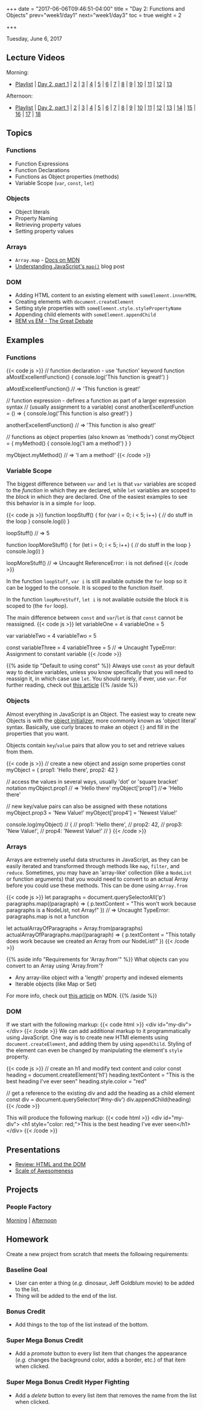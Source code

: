 +++
date = "2017-06-06T09:46:51-04:00"
title = "Day 2: Functions and Objects"
prev="week1/day1"
next="week1/day3"
toc = true
weight = 2

+++

<date>Tuesday, June 6, 2017</date>

## Lecture Videos

Morning:

* [Playlist](https://www.youtube.com/playlist?list=PLuT2TqJuwaY9SEkynJl1LudbfzWqc4l84) | [Day 2, part 1](https://www.youtube.com/watch?v=lpEy_5sNFIs&index=7&list=PLuT2TqJuwaY9SEkynJl1LudbfzWqc4l84) | [2](https://www.youtube.com/watch?v=DQtDHjBlE1U&index=8&list=PLuT2TqJuwaY9SEkynJl1LudbfzWqc4l84) | [3](https://www.youtube.com/watch?v=Fq6wX8ntapk&index=9&list=PLuT2TqJuwaY9SEkynJl1LudbfzWqc4l84) | [4](https://www.youtube.com/watch?v=3VCPCD_cZfA&index=10&list=PLuT2TqJuwaY9SEkynJl1LudbfzWqc4l84) | [5](https://www.youtube.com/watch?v=qaguvzM0MkI&index=11&list=PLuT2TqJuwaY9SEkynJl1LudbfzWqc4l84) | [6](https://www.youtube.com/watch?v=zvw7yIHZKfY&index=12&list=PLuT2TqJuwaY9SEkynJl1LudbfzWqc4l84) | [7](https://www.youtube.com/watch?v=8MOUnB_IZaA&index=13&list=PLuT2TqJuwaY9SEkynJl1LudbfzWqc4l84) | [8](https://www.youtube.com/watch?v=lw9iupqUtE8&index=14&list=PLuT2TqJuwaY9SEkynJl1LudbfzWqc4l84) | [9](https://www.youtube.com/watch?v=c-BmDlC5gfE&index=15&list=PLuT2TqJuwaY9SEkynJl1LudbfzWqc4l84) | [10](https://www.youtube.com/watch?v=dzC5Bh3GHTg&index=16&list=PLuT2TqJuwaY9SEkynJl1LudbfzWqc4l84) | [11](https://www.youtube.com/watch?v=Hc-Q8soQBSY&index=17&list=PLuT2TqJuwaY9SEkynJl1LudbfzWqc4l84) | [12](https://www.youtube.com/watch?v=4IpnBM9y2m0&index=18&list=PLuT2TqJuwaY9SEkynJl1LudbfzWqc4l84) | [13](https://www.youtube.com/watch?v=iqybKJbldRk&index=19&list=PLuT2TqJuwaY9SEkynJl1LudbfzWqc4l84)
 
Afternoon:

* [Playlist](https://www.youtube.com/playlist?list=PLuT2TqJuwaY9uIH9AFDZUyfalE-tY8REa) | [Day 2, part 1](https://www.youtube.com/watch?v=bqFQy5hmFrY&list=PLuT2TqJuwaY9uIH9AFDZUyfalE-tY8REa&index=10) | [2](https://www.youtube.com/watch?v=lOVD50uiZo0&list=PLuT2TqJuwaY9uIH9AFDZUyfalE-tY8REa&index=11) | [3](https://www.youtube.com/watch?v=jW-3hIwbLbM&list=PLuT2TqJuwaY9uIH9AFDZUyfalE-tY8REa&index=12) | [4](https://www.youtube.com/watch?v=U6suwuSPMAg&list=PLuT2TqJuwaY9uIH9AFDZUyfalE-tY8REa&index=13) | [5](https://www.youtube.com/watch?v=I5lfMhtHC3w&list=PLuT2TqJuwaY9uIH9AFDZUyfalE-tY8REa&index=14) | [6](https://www.youtube.com/watch?v=Y7P4dSscHQE&list=PLuT2TqJuwaY9uIH9AFDZUyfalE-tY8REa&index=15) | [7](https://www.youtube.com/watch?v=_NdxK_0stYw&list=PLuT2TqJuwaY9uIH9AFDZUyfalE-tY8REa&index=16) | [8](https://www.youtube.com/watch?v=j_KgLgNsbGA&list=PLuT2TqJuwaY9uIH9AFDZUyfalE-tY8REa&index=17) | [9](https://www.youtube.com/watch?v=zYdC9C8-JH4&list=PLuT2TqJuwaY9uIH9AFDZUyfalE-tY8REa&index=18) | [10](https://www.youtube.com/watch?v=kvtWoczuzHE&list=PLuT2TqJuwaY9uIH9AFDZUyfalE-tY8REa&index=19) | [11](https://www.youtube.com/watch?v=Oh2GwnmYFi8&list=PLuT2TqJuwaY9uIH9AFDZUyfalE-tY8REa&index=20) | [12](https://www.youtube.com/watch?v=krOP-bZgRHg&list=PLuT2TqJuwaY9uIH9AFDZUyfalE-tY8REa&index=21) | [13](https://www.youtube.com/watch?v=pK6Y1Q7clRo&list=PLuT2TqJuwaY9uIH9AFDZUyfalE-tY8REa&index=22) | [14](https://www.youtube.com/watch?v=VJ9yUy6uHzg&list=PLuT2TqJuwaY9uIH9AFDZUyfalE-tY8REa&index=23) | [15](https://www.youtube.com/watch?v=SsvdnPEWX8Q&list=PLuT2TqJuwaY9uIH9AFDZUyfalE-tY8REa&index=24) | [16](https://www.youtube.com/watch?v=lML5q2CCEQw&list=PLuT2TqJuwaY9uIH9AFDZUyfalE-tY8REa&index=25) | [17](https://www.youtube.com/watch?v=ZTcC9RjoJHg&list=PLuT2TqJuwaY9uIH9AFDZUyfalE-tY8REa&index=26) | [18](https://www.youtube.com/watch?v=aUEH9Iu7XPs&list=PLuT2TqJuwaY9uIH9AFDZUyfalE-tY8REa&index=27)
 
## Topics

### Functions
* Function Expressions
* Function Declarations
* Functions as Object properties (methods)
* Variable Scope (`var`, `const`, `let`)

### Objects
* Object literals
* Property Naming
* Retrieving property values
* Setting property values

### Arrays
* `Array.map` - [Docs on MDN](https://developer.mozilla.org/en-US/docs/Web/JavaScript/Reference/Global_Objects/Array/map?v=control)
* [Understanding JavaScript's `map()`](https://www.discovermeteor.com/blog/understanding-javascript-map/) blog post

### DOM
* Adding HTML content to an existing element with `someElement.innerHTML`
* Creating elements with `document.createElement`
* Setting style properties with `someElement.style.stylePropertyName`
* Appending child elements with `someElement.appendChild`
* [REM vs EM - The Great Debate](https://zellwk.com/blog/rem-vs-em/)

## Examples

### Functions
{{< code js >}}
  // function declaration - use 'function' keyword
  function aMostExcellentFunction() {
    console.log('This function is great!')
  }

  aMostExcellentFunction() // => 'This function is great!'

  // function expression - defines a function as part of a larger expression syntax
  // (usually assignment to a variable)
  const anotherExcellentFunction = () => {
    console.log('This function is also great!')
  }

  anotherExcellentFunction() // => 'This function is also great!'

  // functions as object properties (also known as 'methods')
  const myObject = {
    myMethod() {
      console.log('I am a method!')
    }
  }

  myObject.myMethod() // => 'I am a method!'
{{< /code >}}

### Variable Scope
The biggest difference between `var` and `let` is that `var` variables are scoped to the _function_ in which they are declared, while `let` variables are scoped to the _block_ in which they are declared.  One of the easiest examples to see this behavior is in a simple `for` loop.

{{< code js >}}
function loopStuff() {
  for (var i = 0; i < 5; i++) {
    // do stuff in the loop
  }
  console.log(i)
}

loopStuff() // => 5

function loopMoreStuff() {
  for (let i = 0; i < 5; i++) {
    // do stuff in the loop
  }
  console.log(i)
}

loopMoreStuff() // => Uncaught ReferenceError: i is not defined
{{< /code >}}

In the function `loopStuff`, `var i` is still available outside the `for` loop so it can be logged to the console.  It is scoped to the function itself.

In the function `loopMoreStuff`, `let i` is not available outside the block it is scoped to (the `for` loop).

The main difference between `const` and `var`/`let` is that `const` cannot be reassigned.
{{< code js >}}
let variableOne = 4
variableOne = 5

var variableTwo = 4
variableTwo = 5

const variableThree = 4
variableThree = 5 // => Uncaught TypeError: Assignment to constant variable
{{< /code >}}

{{% aside tip "Default to using const" %}}
Always use `const` as your default way to declare variables, unless you know specifically that you will need to reassign it, in which case use `let`.  You should rarely, if ever, use `var`.  For further reading, check out [this article](https://medium.com/javascript-scene/javascript-es6-var-let-or-const-ba58b8dcde75)
{{% /aside %}}

### Objects
Almost everything in JavaScript is an Object.  The easiest way to create new Objects is with the [object initializer](https://developer.mozilla.org/en-US/docs/Web/JavaScript/Reference/Operators/Object_initializer), more commonly known as 'object literal' syntax.  Basically, use curly braces to make an object `{}` and fill in the properties that you want.

Objects contain `key`/`value` pairs that allow you to set and retrieve values from them.

{{< code js >}}
// create a new object and assign some properties
const myObject = {
  prop1: 'Hello there',
  prop2: 42
}

// access the values in several ways, usually 'dot' or 'square bracket' notation
myObject.prop1 // => 'Hello there'
myObject['prop1'] //=> 'Hello there'

// new key/value pairs can also be assigned with these notations
myObject.prop3 = 'New Value!'
myObject['prop4'] = 'Newest Value!'

console.log(myObject)
// { 
//   prop1: 'Hello there',
//   prop2: 42,
//   prop3: 'New Value!',
//   prop4: 'Newest Value!'
// }
{{< /code >}}

### Arrays
Arrays are extremely useful data structures in JavaScript, as they can be easily iterated and transformed through methods like `map`, `filter`, and `reduce`.  Sometimes, you may have an 'array-like' collection (like a `NodeList` or function arguments) that you would need to convert to an actual Array before you could use these methods.  This can be done using `Array.from`

{{< code js >}}
let paragraphs = document.querySelectorAll('p')
paragraphs.map((paragraph) => {
  p.textContent = "This won't work because paragraphs is a NodeList, not Array!"
})
// => Uncaught TypeError: paragraphs.map is not a function

let actualArrayOfParagraphs = Array.from(paragraphs)
actualArrayOfParagraphs.map((paragraph) => {
  p.textContent = "This totally does work because we created an Array from our NodeList!"
})
{{< /code >}}

{{% aside info "Requirements for 'Array.from'" %}}
What objects can you convert to an Array using 'Array.from'?  

* Any array-like object with a 'length' property and indexed elements
* Iterable objects (like Map or Set)

For more info, check out [this article](https://developer.mozilla.org/en-US/docs/Web/JavaScript/Reference/Global_Objects/Array/from?v=control) on MDN.
{{% /aside %}}

### DOM
If we start with the following markup:
{{< code html >}}
&lt;div id=&quot;my-div&quot;&gt;&lt;/div&gt;
{{< /code >}}
We can add additional markup to it programmatically using JavaScript.  One way is to create new HTMl elements using `document.createElement`, and adding them by using `appendChild`.  Styling of the element can even be changed by manipulating the element's `style` property.

{{< code js >}}
// create an h1 and modify text content and color
const heading = document.createElement('h1')
heading.textContent = "This is the best heading I've ever seen"
heading.style.color = "red"

// get a reference to the existing div and add the heading as a child element
const div = document.querySelector('#my-div')
div.appendChild(heading)
{{< /code >}}

This will produce the following markup:
{{< code html >}}
&lt;div id=&quot;my-div&quot;&gt;
  &lt;h1 style=&quot;color: red;&quot;&gt;This is the best heading I've ever seen&lt;/h1&gt;
&lt;/div&gt;
{{< /code >}}

## Presentations

* [Review: HTML and the DOM](/02-html-dom.pdf)
* [Scale of Awesomeness](/awesomeness.pdf)

## Projects

### People Factory
[Morning](https://github.com/xtbc17s2/people-factory/tree/a6ecc8a2621c9d4ae9aaf3ad17a38b4c40855d0c) | [Afternoon](https://github.com/xtbc17s2/people-factory/tree/8056051f609dd9b0a90e5b63014d557e7d6c669b)

## Homework

Create a new project from scratch that meets the following requirements:

### Baseline Goal

* User can enter a thing (_e.g._ dinosaur, Jeff Goldblum movie) to be added to the list.
* Thing will be added to the end of the list.

### Bonus Credit

* Add things to the top of the list instead of the bottom.

### Super Mega Bonus Credit

* Add a _promote_ button to every list item that changes the appearance (_e.g._ changes the background color, adds a border, etc.) of that item when clicked.

### Super Mega Bonus Credit Hyper Fighting

* Add a _delete_ button to every list item that removes the name from the list when clicked.

